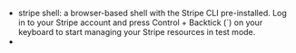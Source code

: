 - stripe shell: a browser-based shell with the Stripe CLI pre-installed. Log in to your Stripe account and press Control + Backtick (`) on your keyboard to start managing your Stripe resources in test mode.
-